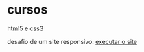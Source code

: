 # cursos
 html5 e css3

desafio de um site responsivo: 
<a href="https://gabbsprogramer.github.io/cursos/desafios/android.html"> executar o site </a>